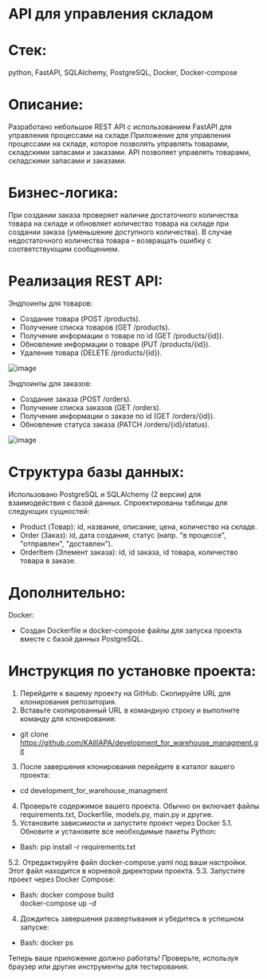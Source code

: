 # API для управления складом 

# Стек: 
python, FastAPI, SQLAlchemy, PostgreSQL, Docker, Docker-compose

# Описание:
Разработано небольшое REST API с использованием FastAPI для управления процессами на складе.Приложение для управления процессами на складе, которое позволять управлять товарами, складскими запасами и заказами. API позволяет управлять товарами, складскими запасами и заказами. 

# Бизнес-логика:
При создании заказа проверяет наличие достаточного количества товара на складе и обновляет количество товара на складе при создании заказа (уменьшение доступного количества). В случае недостаточного количества товара – возвращать ошибку с соответствующим сообщением.

# Реализация REST API:
Эндпоинты для товаров:
- Создание товара (POST /products).
- Получение списка товаров (GET /products).
- Получение информации о товаре по id (GET /products/{id}).
- Обновление информации о товаре (PUT /products/{id}).
- Удаление товара (DELETE /products/{id}).

![image](https://github.com/user-attachments/assets/51b9510a-c5ff-43e8-be76-2df4b38af54f)

Эндпоинты для заказов:
- Создание заказа (POST /orders).
- Получение списка заказов (GET /orders).
- Получение информации о заказе по id (GET /orders/{id}).
- Обновление статуса заказа (PATCH /orders/{id}/status).

![image](https://github.com/user-attachments/assets/55187819-c8a8-4b00-b408-a66fc27841dc)

# Структура базы данных:
Использовано PostgreSQL и SQLAlchemy (2 версии) для взаимодействия с базой данных.
Спроектированы таблицы для следующих сущностей:
- Product (Товар): id, название, описание, цена, количество на складе.
- Order (Заказ): id, дата создания, статус (напр. "в процессе", "отправлен", "доставлен").
- OrderItem (Элемент заказа): id, id заказа, id товара, количество товара в заказе.

# Дополнительно:
Docker:
- Создан Dockerfile и docker-compose файлы для запуска проекта вместе с базой данных PostgreSQL.

# Инструкция по установке проекта:
1. Перейдите к вашему проекту на GitHub. Скопируйте URL для клонирования репозитория.
2. Вставьте скопированный URL в командную строку и выполните команду для клонирования:

- git clone https://github.com/KAIIIAPA/development_for_warehouse_managment.git

3. После завершения клонирования перейдите в каталог вашего проекта:

- cd development_for_warehouse_managment

4. Проверьте содержимое вашего проекта. Обычно он включает файлы requirements.txt, Dockerfile, models.py, main.py и другие.
5. Установите зависимости и запустите проект через Docker
5.1. Обновите и установите все необходимые пакеты Python:

- Bash: pip install -r requirements.txt

5.2. Отредактируйте файл docker-compose.yaml под ваши настройки. Этот файл находится в корневой директории проекта.
5.3. Запустите проект через Docker Compose:

- Bash:
  docker compose build    
  docker-compose up -d

4. Дождитесь завершения развертывания и убедитесь в успешном запуске:

- Bash: docker ps

Теперь ваше приложение должно работать! Проверьте, используя браузер или другие инструменты для тестирования.


